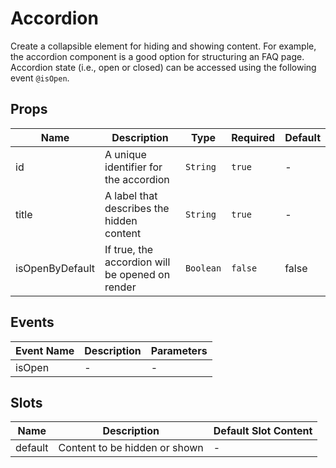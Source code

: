 # Accordion

Create a collapsible element for hiding and showing content. For example, the accordion component is a good option for structuring an FAQ page. Accordion state (i.e., open or closed) can be accessed using the following event `@isOpen`.

## Props

<!-- @vuese:Accordion:props:start -->
|Name|Description|Type|Required|Default|
|---|---|---|---|---|
|id|A unique identifier for the accordion|`String`|`true`|-|
|title|A label that describes the hidden content|`String`|`true`|-|
|isOpenByDefault|If true, the accordion will be opened on render|`Boolean`|`false`|false|

<!-- @vuese:Accordion:props:end -->


## Events

<!-- @vuese:Accordion:events:start -->
|Event Name|Description|Parameters|
|---|---|---|
|isOpen|-|-|

<!-- @vuese:Accordion:events:end -->


## Slots

<!-- @vuese:Accordion:slots:start -->
|Name|Description|Default Slot Content|
|---|---|---|
|default|Content to be hidden or shown|-|

<!-- @vuese:Accordion:slots:end -->


